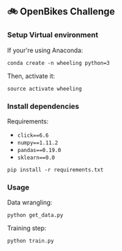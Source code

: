 ## :bike: OpenBikes Challenge

### Setup Virtual environment

If your're using Anaconda:
```
conda create -n wheeling python=3
```

Then, activate it:
```
source activate wheeling
```

### Install dependencies

Requirements:
  - `click==6.6`
  - `numpy==1.11.2`
  - `pandas==0.19.0`
  - `sklearn==0.0`


```
pip install -r requirements.txt
```

### Usage

Data wrangling:
```
python get_data.py
```

Training step:
```
python train.py
```